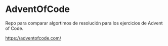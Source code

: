 # AdventOfCode
Repo para comparar algortimos de resolución para los ejercicios de Advent of Code.

https://adventofcode.com/
